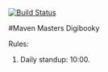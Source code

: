 [![Build Status](https://travis-ci.com/YanVkhv/Maven-Masters-Digibooky.svg?branch=master)](https://travis-ci.com/YanVkhv/Maven-Masters-Digibooky)

#Maven Masters Digibooky

Rules:
1. Daily standup: 10:00.